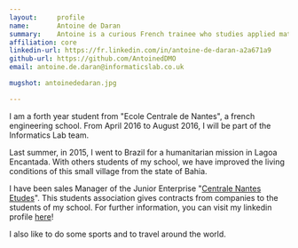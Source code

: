 ```yaml
---
layout:     profile
name:       Antoine de Daran
summary:    Antoine is a curious French trainee who studies applied mathematics.
affiliation: core
linkedin-url: https://fr.linkedin.com/in/antoine-de-daran-a2a671a9
github-url: https://github.com/AntoinedDMO
email: antoine.de.daran@informaticslab.co.uk

mugshot: antoinededaran.jpg

---
```


I am a forth year student from "Ecole Centrale de Nantes", a french engineering school. From April 2016 to August 2016, I will be part of the Informatics Lab team.

Last summer, in 2015, I went to Brazil for a humanitarian mission in Lagoa Encantada. With others students of my school, we have improved the living conditions of this small village from the state of Bahia.

I have been sales Manager of the Junior Enterprise "[Centrale Nantes Etudes](http://en.centralenantesetudes.fr)". This students association gives contracts from companies to the students of my school. For further information, you can visit my linkedin profile [here](https://fr.linkedin.com/in/antoine-de-daran-a2a671a9)!

I also like to do some sports and to travel around the world.
